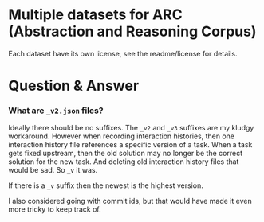 # Multiple datasets for ARC (Abstraction and Reasoning Corpus)

Each dataset have its own license, see the readme/license for details.


# Question & Answer

### What are `_v2.json` files?

Ideally there should be no suffixes. The `_v2` and `_v3` suffixes are my kludgy workaround. However when recording interaction histories, then one interaction history file references a specific version of a task. When a task gets fixed upstream, then the old solution may no longer be the correct solution for the new task. And deleting old interaction history files that would be sad. So `_v` it was.

If there is a `_v` suffix then the newest is the highest version.

I also considered going with commit ids, but that would have made it even more tricky to keep track of.

